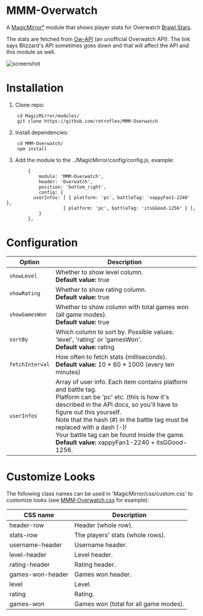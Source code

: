 # MMM-Overwatch
A [MagicMirror²](https://github.com/MichMich/MagicMirror) module that shows player stats for Overwatch [Brawl Stars](https://playoverwatch.com/).

The stats are fetched from [Ow-API](https://ow-api.com/) (an unofficial Overwatch API). The link says Blizzard's API sometimes goes down and that will affect the API and this module as well.

![screenshot](https://user-images.githubusercontent.com/25268023/57649792-697a2680-75c9-11e9-80fb-cb7fd9d1907c.png)

# Installation
1. Clone repo:
```
	cd MagicMirror/modules/
	git clone https://github.com/retroflex/MMM-Overwatch
```
2. Install dependencies:
```
	cd MMM-Overwatch/
	npm install
```
3. Add the module to the ../MagicMirror/config/config.js, example:
```
		{
			module: 'MMM-Overwatch',
			header: 'Overwatch',
			position: 'bottom_right',
			config: {
  		  userInfos: [ { platform: 'pc', battleTag: 'xappyFan1-2240' },
  	                 { platform: 'pc', battleTag: 'itsGGood-1256' } ],
			}
		},
```
# Configuration
| Option                        | Description
| ------------------------------| -----------
| `showLevel`                   | Whether to show level column.<br />**Default value:** true
| `showRating`                  | Whether to show rating column.<br />**Default value:** true
| `showGamesWon`                | Whether to show column with total games won (all game modes).<br />**Default value:** true
| `sortBy`                      | Which column to sort by. Possible values: 'level', 'rating' or 'gamesWon'.<br />**Default value:** rating
| `fetchInterval`               | How often to fetch stats (milliseconds).<br />**Default value:** 10 * 60 * 1000 (every ten minutes)
| `userInfos`                   | Array of user info. Each item contains platform and battle tag.<br />Platform can be 'pc' etc. (this is how it's described in the API docs, so you'll have to figure out this yourself.<br />Note that the hash (#) in the battle tag must be replaced with a dash (-)!<br />Your battle tag can be found inside the game.<br />**Default value:** xappyFan1-2240 + itsGGood-1256.

# Customize Looks
The following class names can be used in 'MagicMirror/css/custom.css' to customize looks (see [MMM-Overwatch.css](https://github.com/retroflex/MMM-BrawlStars/blob/master/MMM-Overwatch.css) for example):

| CSS name                      | Description
| ------------------------------| -----------
| header-row                    | Header (whole row).
| stats-row                     | The players' stats (whole rows).
| username-header               | Username header.
| level-header                  | Level header.
| rating-header                 | Rating header.
| games-won-header              | Games won header.
| level                         | Level.
| rating                        | Rating.
| games-won                     | Games won (total for all game modes).
